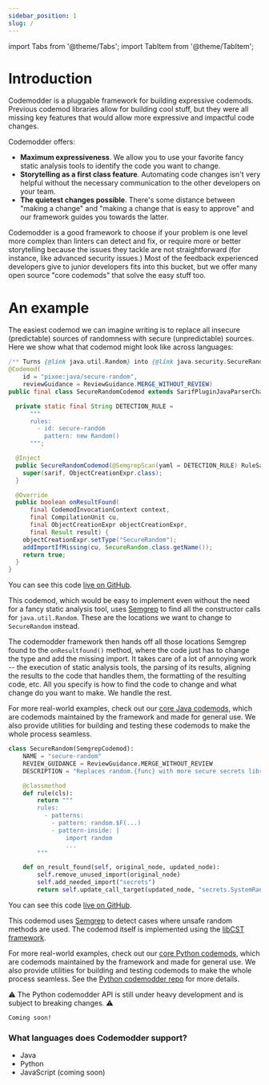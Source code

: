```yaml
---
sidebar_position: 1
slug: /
---
```


import Tabs from '@theme/Tabs';
import TabItem from '@theme/TabItem';

# Introduction

Codemodder is a pluggable framework for building expressive codemods. Previous codemod libraries allow for building cool stuff, but they were all missing key features that would allow more expressive and impactful code changes.

Codemodder offers:
* **Maximum expressiveness**. We allow you to use your favorite fancy static analysis tools to identify the code you want to change.
* **Storytelling as a first class feature**. Automating code changes isn't very helpful without the necessary communication to the other developers on your team.
* **The quietest changes possible**. There's some distance between "making a change" and "making a change that is easy to approve" and our framework guides you towards the latter.

Codemodder is a good framework to choose if your problem is one level more complex than linters can detect and fix, or require more or better storytelling because the issues they tackle are not straightforward (for instance, like advanced security issues.) Most of the feedback experienced developers give to junior developers fits into this bucket, but we offer many open source "core codemods" that solve the easy stuff too. 

# An example

The easiest codemod we can imagine writing is to replace all insecure (predictable) sources of randomness with secure (unpredictable) sources. Here we show what that codemod might look like across languages:

<Tabs>
  <TabItem value="example-java" label="Java" default>

```java
/** Turns {@link java.util.Random} into {@link java.security.SecureRandom}. */
@Codemod(
    id = "pixee:java/secure-random",
    reviewGuidance = ReviewGuidance.MERGE_WITHOUT_REVIEW)
public final class SecureRandomCodemod extends SarifPluginJavaParserChanger<ObjectCreationExpr> {

  private static final String DETECTION_RULE =
      """
      rules: 
        - id: secure-random 
          pattern: new Random()
      """;

  @Inject
  public SecureRandomCodemod(@SemgrepScan(yaml = DETECTION_RULE) RuleSarif sarif) {
    super(sarif, ObjectCreationExpr.class);
  }

  @Override
  public boolean onResultFound(
      final CodemodInvocationContext context,
      final CompilationUnit cu,
      final ObjectCreationExpr objectCreationExpr,
      final Result result) {
    objectCreationExpr.setType("SecureRandom");
    addImportIfMissing(cu, SecureRandom.class.getName());
    return true;
  }
}
```

You can see this code [live on GitHub](https://github.com/pixee/codemodder-java/blob/main/core-codemods/src/main/java/io/codemodder/codemods/SecureRandomCodemod.java).

This codemod, which would be easy to implement even without the need for a fancy static analysis tool, uses [Semgrep](https://semgrep.dev/) to find all the constructor calls for `java.util.Random`. These are the locations we want to change to `SecureRandom` instead.

The codemodder framework then hands off all those locations Semgrep found to the `onResultfound()` method, where the code just has to change the type and add the missing import. It takes care of a lot of annoying work -- the execution of static analysis tools, the parsing of its results, aligning the results to the code that handles them, the formatting of the resulting code, etc. All you specify is how to find the code to change and what change do you want to make. We handle the rest.

For more real-world examples, check out our [core Java codemods](https://github.com/pixee/codemodder-java/tree/main/core-codemods), which are codemods maintained by the framework and made for general use. We also provide utilities for building and testing these codemods to make the whole process seamless.

  </TabItem>
  <TabItem value="example-python" label="Python">

```python
class SecureRandom(SemgrepCodemod):
    NAME = "secure-random"
    REVIEW_GUIDANCE = ReviewGuidance.MERGE_WITHOUT_REVIEW
    DESCRIPTION = "Replaces random.{func} with more secure secrets library functions."

    @classmethod
    def rule(cls):
        return """
        rules:
          - patterns:
            - pattern: random.$F(...)
            - pattern-inside: |
                import random
                ...
        """

    def on_result_found(self, original_node, updated_node):
        self.remove_unused_import(original_node)
        self.add_needed_import("secrets")
        return self.update_call_target(updated_node, "secrets.SystemRandom()")
```

You can see this code [live on GitHub](https://github.com/pixee/codemodder-python/blob/main/codemodder/codemods/secure_random.py).

This codemod uses [Semgrep](https://semgrep.dev/) to detect cases where unsafe random methods are used. The codemod itself is implemented using the [libCST framework](https://github.com/Instagram/LibCST#readme).

For more real-world examples, check out our [core Python codemods](https://github.com/pixee/codemodder-python/tree/main/codemodder/codemods), which are codemods maintained by the framework and made for general use. We also provide utilities for building and testing codemods to make the whole process seamless. See the [Python codemodder repo](https://github.com/pixee/codemodder-python/) for more details.

⚠️ The Python codemodder API is still under heavy development and is subject to breaking changes. ⚠️

  </TabItem>
  <TabItem value="example-javascript" label="JavaScript">

```
Coming soon!
```

  </TabItem>
</Tabs>



### What languages does Codemodder support?
* Java
* Python
* JavaScript (coming soon)

